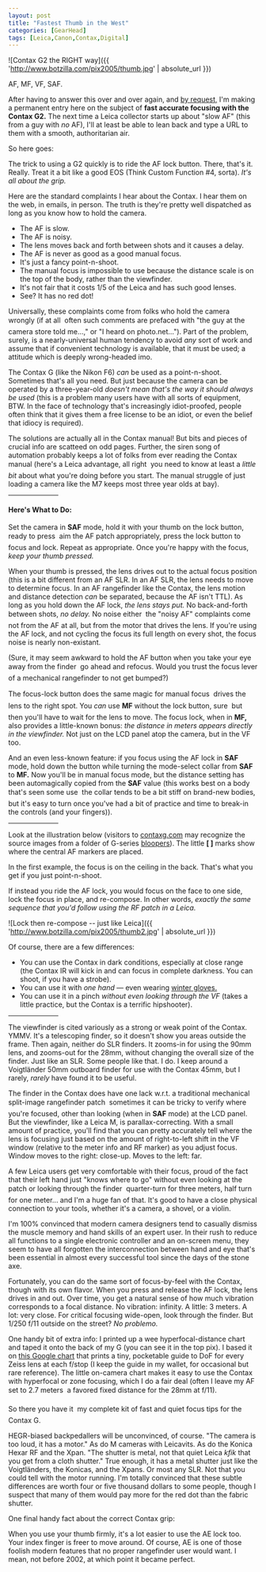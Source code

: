 ```yaml
---
layout: post
title: "Fastest Thumb in the West"
categories: [GearHead]
tags: [Leica,Canon,Contax,Digital]
---
```



![Contax G2 the RIGHT way]({{ 'http://www.botzilla.com/pix2005/thumb.jpg' | absolute_url }})


AF, MF, VF, SAF.

After having to answer this over and over again, and <a href="http://www.apug.org/forums/showthread.php?p=103926#post103926">by request,</a> I'm making a permanent entry here on the subject of <b>fast accurate focusing with the Contax G2.</b> The next time a Leica collector starts up about "slow AF" (this from a guy with <i>no</i> AF), I'll at least be able to lean back and type a URL to them with a smooth, authoritarian air.

So here goes:

<!--more-->
The trick to using a G2 quickly is to ride the AF lock button. There, that's it. Really. Treat it a bit like a good EOS (Think Custom Function #4, sorta). <i>It's all about the grip.</i>

Here are the standard complaints I hear about the Contax. I hear them on the web, in emails, in person. The truth is they're pretty well dispatched as long as you know how to hold the camera.

<ul><li>The AF is slow.</li><li>The AF is noisy.</li><li>The lens moves back and forth between shots and it causes a delay.</li><li>The AF is never as good as a good manual focus.</li><li>It's just a fancy point-n-shoot.</li><li>The manual focus is impossible to use because the distance scale is on the top of the body, rather than the viewfinder.</li><li>It's not fair that it costs 1/5 of the Leica and has such good lenses.</li><li>See? It has no red dot!</li></ul>

Universally, these complaints come from folks who hold the camera wrongly (if at all &#151; often such comments are prefaced with "the guy at the camera store told me...," or "I heard on photo.net..."). Part of the problem, surely, is a nearly-universal human tendency to avoid <i>any</i> sort of work and assume that if convenient technology is available, that it must be used; a attitude which is deeply wrong-headed imo.

The Contax G (like the Nikon F6) <i>can</i> be used as a point-n-shoot. Sometimes that's all you need. But just because the camera can be operated by a three-year-old <i>doesn't mean that's the way it should always be used</i> (this is a problem many users have with all sorts of equipment, BTW. In the face of technology that's increasingly idiot-proofed, people often think that it gives them a free license to be an idiot, or even the belief that idiocy is required).

The solutions are actually all in the Contax manual! But bits and pieces of crucial info are scatteed on odd pages. Further, the siren song of automation probably keeps a lot of folks from ever reading the Contax manual (here's a Leica advantage, all right &#151; you need to know at least a <i>little bit</i> about what you're doing before you start. The manual struggle of just loading a camera like the M7 keeps most three year olds at bay).

<hr width="20%" align="center">

<h4>Here's What to Do:</h4>

Set the camera in <b>SAF</b> mode, hold it with your thumb on the lock button, ready to press &#151; aim the AF patch appropriately, press the lock button to focus and lock. Repeat as appropriate. Once you're happy with the focus, <i>keep your thumb pressed.</i>

When your thumb is pressed, the lens drives out to the actual focus position (this is a bit different from an AF SLR. In an AF SLR, the lens needs to move to determine focus. In an AF rangefinder like the Contax, the lens motion and distance detection <i>can</i> be separated, because the AF isn't TTL). As long as you hold down the AF lock, <i>the lens stays put.</i> No back-and-forth between shots, <i>no delay.</i> No noise either &#151; the "noisy AF" complaints come not from the AF at all, but from the motor that drives the lens. If you're using the AF lock, and not cycling the focus its full length on every shot, the focus noise is nearly non-existant.

(Sure, it may seem awkward to hold the AF button when you take your eye away from the finder &#151; go ahead and refocus. Would you trust the focus lever of a mechanical rangefinder to not get bumped?)

The focus-lock button does the same magic for manual focus &#151; drives the lens to the right spot. You <i>can</i> use <b>MF</b> without the lock button, sure &#151; but then you'll have to wait for the lens to move.  The focus lock, when in <b>MF,</b> also provides a little-known bonus: <i>the distance in meters appears directly in the viewfinder.</i> Not just on the LCD panel atop the camera, but in the VF too. 

And an even less-known feature: if you focus using the AF lock in <b>SAF</b> mode, hold down the button while turning the mode-select collar from <b>SAF</b> to <b>MF.</b> Now you'll be in manual focus mode, but the distance setting has been automagically copied from the <b>SAF</b> value (this works best on a body that's seen some use &#151; the collar tends to be a bit stiff on brand-new bodies, but it's easy to turn once you've had a bit of practice and time to break-in the controls (and your fingers)).

<hr width="20%" align="center">

Look at the illustration below (visitors to <a href="http://www.contaxg.com">contaxg.com</a> may recognize the source images from a folder of G-series <a href="http://contaxg.com/document.php?id=9315">bloopers</a>). The little <b>[&nbsp;]</b> marks show where the central AF markers are placed.

In the first example, the focus is on the ceiling in the back. That's what you get if you just point-n-shoot.

If instead you ride the AF lock, you would focus on the face to one side, lock the focus in place, and re-compose. In other words, <i>exactly the same sequence that you'd follow using the RF patch in a Leica.</i>



![Lock then re-compose -- just like Leica]({{ 'http://www.botzilla.com/pix2005/thumb2.jpg' | absolute_url }})


Of course, there are a few differences:

<ul><li>You can use the Contax in dark conditions, especially at close range (the Contax IR will kick in and can focus in complete darkness. You can shoot, if you have a strobe).</li><li>You can use it with <i>one hand</i> &#151; even wearing <a href="/blog/archives/000363.html">winter gloves.</a></li><li>You can use it in a pinch <i>without even looking through the VF</i> (takes a little practice, but the Contax is a terrific hipshooter).</li></ul>

<hr width="20%" align="center">

The viewfinder is cited variously as a strong or weak point of the Contax. YMMV. It's a telescoping finder, so it doesn't show you areas outside the frame. Then again, neither do SLR finders. It zooms-in for using the 90mm lens, and zooms-out for the 28mm, without changing the overall size of the finder. Just like an SLR. Some people like that. I do. I keep around a Voigtl&auml;nder 50mm outboard finder for use with the Contax 45mm, but I rarely, <i>rarely</i> have found it to be useful.

The finder in the Contax does have one lack w.r.t. a traditional mechanical split-image rangefinder patch &#151; sometimes it can be tricky to verify where you're focused, other than looking (when in <b>SAF</b> mode) at the LCD panel. But the viewfinder, like a Leica M, is parallax-correcting. With a small amount of practice, you'll find that you can pretty accurately tell where the lens is focusing just based on the amount of right-to-left shift in the VF window (relative to the meter info and RF marker) as you adjust focus. Window moves to the right: close-up. Moves to the left: far.

A few Leica users get very comfortable with their focus, proud of the fact that their left hand just "knows where to go" without even looking at the patch or looking through the finder &#151; quarter-turn for three meters, half turn for one meter... and I'm a huge fan of that. It's good to have a close physical connection to your tools, whether it's a camera, a shovel, or a violin.

I'm 100% convinced that modern camera designers tend to casually dismiss the muscle memory and hand skills of an expert user. In their rush to reduce all functions to a single electronic controller and an on-screen menu, they seem to have all forgotten the interconnection between hand and eye that's been essential in almost every successful tool since the days of the stone axe.

Fortunately, you can do the same sort of focus-by-feel with the Contax, though with its own flavor. When you press and release the AF lock, the lens drives in and out. Over time, you get a natural sense of how much vibration corresponds to a focal distance. No vibration: infinity. A little: 3 meters. A lot: very close. For critical focusing wide-open, look through the finder. But 1/250 f/11 outside on the street? <i>No problemo.</i>

One handy bit of extra info: I printed up a wee hyperfocal-distance chart and taped it onto the back of my G (you can see it in the top pix). I based it on <a href="https://docs.google.com/spreadsheets/d/159PD2XGJ66xASOEP6GsePScOd5anhj45rnE65ebopFk/edit?usp=sharing">this Google chart</a> that prints a tiny, pocketable guide to DoF for every Zeiss lens at each f/stop (I keep the guide in my wallet, for occasional but rare reference).  The little on-camera chart makes it easy to use the Contax with hyperfocal or zone focusing, which I do a fair deal (often I leave my AF set to 2.7 meters &#151; a favored fixed distance for the 28mm at f/11).

So there you have it &#151; my complete kit of fast and quiet focus tips for the Contax G.

HEGR-biased backpedallers will be unconvinced, of course. "The camera is too loud, it has a motor." As do M cameras with Leicavits. As do the Konica Hexar RF and the Xpan. "The shutter is metal, not that quiet Leica *kfik* that you get from a cloth shutter." True enough, it has a metal shutter just like the Voigtl&auml;nders, the Konicas, and the Xpans. Or most any SLR. Not that you could tell with the motor running. I'm totally convinced that these subtle differences are worth four or five thousand dollars to some people, though I suspect that many of them would pay more for the red dot than the fabric shutter.

One final handy fact about the correct Contax grip:

When you use your thumb firmly, it's a lot easier to use the AE lock too. Your index finger is freer to move around. Of course, AE is one of those foolish modern features that no proper rangefinder user would want. I mean, not before 2002, at which point it became perfect.
